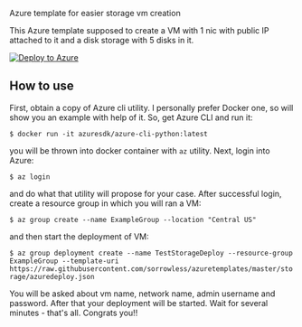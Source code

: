 Azure template for easier storage vm creation

This Azure template supposed to create a VM with 1 nic with public IP attached
to it and a disk storage with 5 disks in it.

[![Deploy to Azure](http://azuredeploy.net/deploybutton.png)](https://azuredeploy.net/)

How to use
----------

First, obtain a copy of Azure cli utility. I personally prefer Docker one, so
will show you an example with help of it. So, get Azure CLI and run it:

`$ docker run -it azuresdk/azure-cli-python:latest`

you will be thrown into docker container with `az` utility. Next, login into
Azure:

`$ az login`

and do what that utility will propose for your case. After successful login,
create a resource group in which you will ran a VM:

`$ az group create --name ExampleGroup --location "Central US"`

and then start the deployment of VM:

`$ az group deployment create --name TestStorageDeploy
  --resource-group ExampleGroup
  --template-uri https://raw.githubusercontent.com/sorrowless/azuretemplates/master/storage/azuredeploy.json
`

You will be asked about vm name, network name, admin username and password.
After that your deployment will be started. Wait for several minutes - that's
all. Congrats you!!
